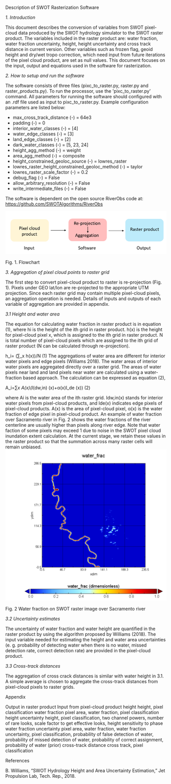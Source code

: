  Description of SWOT Rasterization Software

_1. Introduction_

This document describes the conversion of variables from SWOT pixel-cloud data produced by the SWOT hydrology simulator to the SWOT raster product. The variables included in the raster product are: water fraction, water fraction uncertainty, height, height uncertainty and cross track distance in current version. Other variables such as frozen flag, geoid height and dry/wet tropo correction, which need input from future iterations of the pixel cloud product, are set as null values. This document focuses on the input, output and equations used in the software for rasterization.

_2. How to setup and run the software_

The software consists of three files (pixc_to_raster.py, raster.py and raster_products.py). To run the processor, use the 'pixc_to_raster.py’ command. All parameters for running the software should configured with an .rdf file used as input to pixc_to_raster.py. Example configuration parameters are listed below:

 - max_cross_track_distance                        (-) = 64e3
 - padding                                         (-) = 0
 - interior_water_classes                          (-) = [4]
 - water_edge_classes                              (-) = [3]
 - land_edge_classes                               (-) = [2]
 - dark_water_classes                              (-) = [5, 23, 24]
 - height_agg_method                               (-) = weight
 - area_agg_method                                 (-) = composite
 - height_constrained_geoloc_source                (-) = lowres_raster
 - lowres_raster_height_constrained_geoloc_method  (-) = taylor
 - lowres_raster_scale_factor                      (-) = 0.2
 - debug_flag                                      (-) = False
 - allow_arbitrary_resolution                      (-) = False
 - write_intermediate_files                        (-) = False

The software is dependent on the open source RiverObs code at: https://github.com/SWOTAlgorithms/RiverObs

![alt text](img/Fig1.png)

Fig. 1. Flowchart


_3. Aggregation of pixel cloud points to raster grid_

The first step to convert pixel-cloud product to raster is re-projection (Fig. 1). Pixels under GEO lat/lon are re-projected to the appropriate UTM projection. Since each raster grid may contain multiple pixel-cloud pixels, an aggregation operation is needed. Details of inputs and outputs of each variable of aggregation are provided in appendix.

_3.1 Height and water area_

The equation for calculating water fraction in raster product is in equation (1), where hi is the height of the ith grid in raster product. h(x) is the height for pixel-cloud pixel x, which is assigned to the ith grid in raster product. N is total number of pixel-cloud pixels which are assigned to the ith grid of raster product (N can be calculated through re-projection).

h_i=  (∑_x h(x))/N
	(1)
The aggregations of water area are different for interior water pixels and edge pixels (Williams 2018). The water areas of interior water pixels are aggregated directly over a raster grid. The areas of water pixels near land and land pixels near water are calculated using a water-fraction based approach. The calculation can be expressed as equation (2),

A_i=∑_x A(x)(I_(dw,in) (x)+α(x)I_de (x))
	(2)

where Ai is the water area of the ith raster grid. Idw,in(x) stands for interior water pixels from pixel-cloud products, and Ide(x) indicates edge pixels of pixel-cloud products. A(x) is the area of pixel-cloud pixel, α(x) is the water fraction of edge pixel in pixel-cloud product. An example of water fraction over Sacramento river in Fig. 2 shows the water fractions of the river centerline are usually higher than pixels along river edge. Note that water faction of some pixels may exceed 1 due to noise in the SWOT pixel cloud inundation extent calculation. At the current stage, we retain these values in the raster product so that the summation across many raster cells will remain unbiased.
![alt text](img/Fig2.png)

Fig. 2 Water fraction on SWOT raster image over Sacramento river

_3.2 Uncertainty estimates_

The uncertainty of water fraction and water height are quantified in the raster product by using the algorithm proposed by Williams (2018). The input variable needed for estimating the height and water area uncertainties (e. g. probability of detecting water when there is no water, missed detection rate, correct detection rate) are provided in the pixel-cloud product.

_3.3 Cross-track distances_

The aggregation of cross crack distances is similar with water height in 3.1. A simple average is chosen to aggregate the cross-track distances from pixel-cloud pixels to raster grids.

Appendix

Output in raster product	Input from pixel-cloud product
height 	height, pixel classification
water fraction	pixel area, water fraction, pixel classification
height uncertainty	height, pixel classification, two channel powers, number of rare looks, scale factor to get effective looks, height sensitivity to phase
water fraction uncertainty	pixel area, water fraction, water fraction uncertainty, pixel classification, probability of false detection of water, probability of missed detection of water, probability of correct assignment, probability of water (prior)
cross-track distance	cross track, pixel classification

References

B. Williams, “SWOT Hydrology Height and Area Uncertainty Estimation,” Jet Propulsion Lab, Tech. Rep., 2018.
